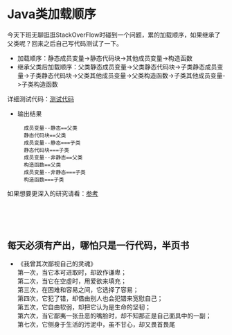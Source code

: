 # Java类加载顺序

今天下班无聊逛逛StackOverFlow时碰到一个问题，累的加载顺序，如果继承了父类呢？回来之后自己写代码测试了一下。

* 加载顺序：静态成员变量->静态代码块->其他成员变量->构造函数
* 继承父类后加载顺序：父类静态成员变量->父类静态代码块->子类静态成员变量->子类静态代码块->父类其他成员变量->父类构造函数->子类其他成员变量->子类构造函数


详细测试代码：[测试代码](https://github.com/shanyao19940801/BookeNote/tree/master/ReadingNotes/Other/src/com/yao/other/jvm/jvm01)


* 输出结果

		成员变量--静态==父类
		静态代码块==父类
		成员变量--静态===子类
		静态代码块===子类
		成员变量--非静态==父类
		构造函数==父类
		成员变量--非静态===子类
		构造函数===子类

如果想要更深入的研究请看：[参考](https://www.cnblogs.com/Fang3s/p/3970783.html#class_usage)


<br><br><br>

## 每天必须有产出，哪怕只是一行代码，半页书
* 《我曾其次鄙视自己的灵魂》<br>
第一次，当它本可进取时，却故作谦卑；<br>
第二次，当它在空虚时，用爱欲来填充；<br>
第三次，在困难和容易之间，它选择了容易；<br>
第四次，它犯了错，却借由别人也会犯错来宽慰自己；<br>
第五次，它自由软弱，却把它认为是生命的坚韧；<br>
第六次，当它鄙夷一张丑恶的嘴脸时，却不知那正是自己面具中的一副；<br>
第七次，它侧身于生活的污泥中，虽不甘心，却又畏首畏尾<br>